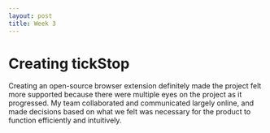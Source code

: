 ```yaml
---
layout: post
title: Week 3
---
```


# Creating tickStop 

Creating an open-source browser extension definitely made the project felt more supported because there were multiple eyes on the project as it progressed. My team collaborated and communicated largely online, and made decisions based on what we felt was necessary for the product to function efficiently and intuitively.
